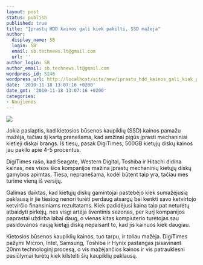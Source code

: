 ```yaml
---
layout: post
status: publish
published: true
title: "Įprastų HDD kainos gali kiek pakilti, SSD mažėja"
author:
  display_name: SB
  login: SB
  email: sb.technews.lt@gmail.com
  url: ''
author_login: SB
author_email: sb.technews.lt@gmail.com
wordpress_id: 5246
wordpress_url: http://localhost/site/new/iprastu_hdd_kainos_gali_kiek_pakilti_ssd_mazeja/
date: '2010-11-18 13:07:16 +0200'
date_gmt: '2010-11-18 13:07:16 +0200'
categories:
- Naujienos
---
```

<div class="imgright"><img src="http://www.ipix.lt/images/49258524.jpg"  /></div>
<p>Jokia paslaptis, kad kietosios būsenos kaupiklių (SSD) kainos pamažu mažėja, tačiau šį kartą pranešama, kad amžinai pigūs įprasti mechaniniai kietieji diskai brangs. Iš tiesų, pasak DigiTimes, 500GB kietųjų diskų kainos jau pakilo apie 4-5 procentus.</p>
<p>DigiTimes rašo, kad Seagate, Western Digital, Toshiba ir Hitachi didina kainas, nes visos šios kompanijos mažina įprastų mechaninių kietųjų diskų gamybos apimtas. Tiesa, nepranešama, kodėl būtent taip yra, tačiau mes turime vieną iš versijų.</p>
<p>Galimas daiktas, kad kietųjų diskų gamintojai pastebėjo kiek sumažėjusią paklausą ir jie tiesiog nenori turėti perdaug atsargų bei kenkti savo ketvirtojo ketvirčio finansiniams rezultatams. Kiek padidėjusi kaina taip pat neturėtų atbaidyti pirkėjų, nes visgi artėja šventinis sezonas, per kurį kompanijos paprastai uždirba labai daug, o vienas kitas kompiuterio turėtojas sau pasidovanos naują kietąjį diską nepaisant to, kad jis kainuos kiek daugiau.</p>
<p>Kietosios būsenos kaupiklių kainos, tuo tarpu, ir toliau mažėja. DigiTimes pažymi Micron, Intel, Samsung, Toshiba ir Hynix pastangas įsisavinant 20nm technologinį procesą, o vis mažėjančios kainos ir vis patrauklesni pasiūlymai turėtų kiek kilstelti šių kaupiklių paklausą.<br /></p>
